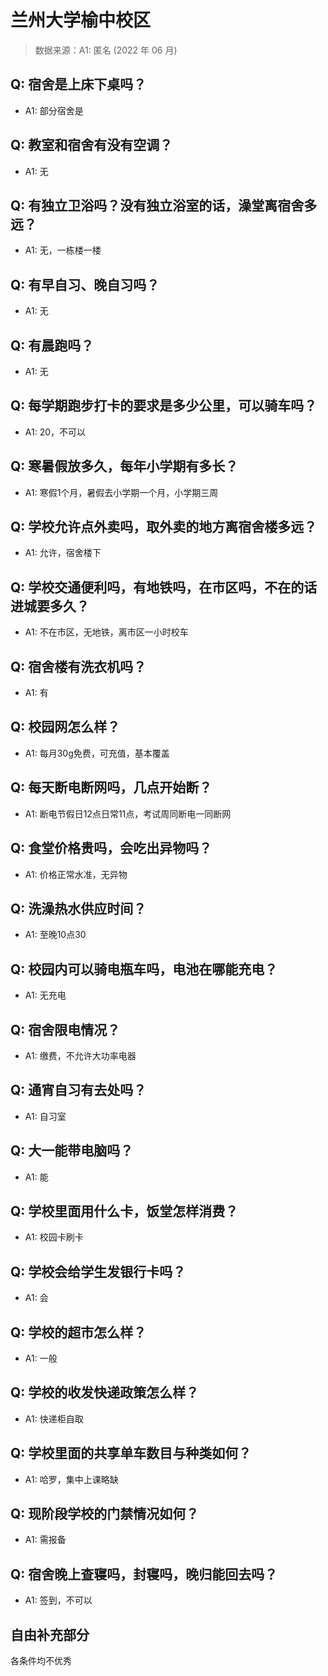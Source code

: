 # 兰州大学榆中校区

> 数据来源：A1: 匿名 (2022 年 06 月)

## Q: 宿舍是上床下桌吗？

- A1: 部分宿舍是

## Q: 教室和宿舍有没有空调？

- A1: 无

## Q: 有独立卫浴吗？没有独立浴室的话，澡堂离宿舍多远？

- A1: 无，一栋楼一楼

## Q: 有早自习、晚自习吗？

- A1: 无

## Q: 有晨跑吗？

- A1: 无

## Q: 每学期跑步打卡的要求是多少公里，可以骑车吗？

- A1: 20，不可以

## Q: 寒暑假放多久，每年小学期有多长？

- A1: 寒假1个月，暑假去小学期一个月，小学期三周

## Q: 学校允许点外卖吗，取外卖的地方离宿舍楼多远？

- A1: 允许，宿舍楼下

## Q: 学校交通便利吗，有地铁吗，在市区吗，不在的话进城要多久？

- A1: 不在市区，无地铁，离市区一小时校车

## Q: 宿舍楼有洗衣机吗？

- A1: 有

## Q: 校园网怎么样？

- A1: 每月30g免费，可充值，基本覆盖

## Q: 每天断电断网吗，几点开始断？

- A1: 断电节假日12点日常11点，考试周同断电一同断网

## Q: 食堂价格贵吗，会吃出异物吗？

- A1: 价格正常水准，无异物

## Q: 洗澡热水供应时间？

- A1: 至晚10点30

## Q: 校园内可以骑电瓶车吗，电池在哪能充电？

- A1: 无充电

## Q: 宿舍限电情况？

- A1: 缴费，不允许大功率电器

## Q: 通宵自习有去处吗？

- A1: 自习室

## Q: 大一能带电脑吗？

- A1: 能

## Q: 学校里面用什么卡，饭堂怎样消费？

- A1: 校园卡刷卡

## Q: 学校会给学生发银行卡吗？

- A1: 会

## Q: 学校的超市怎么样？

- A1: 一般

## Q: 学校的收发快递政策怎么样？

- A1: 快递柜自取

## Q: 学校里面的共享单车数目与种类如何？

- A1: 哈罗，集中上课略缺

## Q: 现阶段学校的门禁情况如何？

- A1: 需报备

## Q: 宿舍晚上查寝吗，封寝吗，晚归能回去吗？

- A1: 签到，不可以

## 自由补充部分

各条件均不优秀